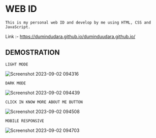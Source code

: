 # WEB ID 

    This is my personal web ID and develop by me using HTML, CSS and JavaScript.
Link :- https://dumindudara.github.io/duminduudara.github.io/ 

## DEMOSTRATION 
    LIGHT MODE
![Screenshot 2023-09-02 094316](https://github.com/DumindUdara/duminduudara.github.io/assets/98957798/0a00ef59-8967-4cd3-b133-a2b3f4f5ea9f)

    DARK MODE
![Screenshot 2023-09-02 094439](https://github.com/DumindUdara/duminduudara.github.io/assets/98957798/de69bfcc-6ac2-4dc7-9f4f-d2d3acb875a7)

    CLICK IN KNOW MORE ABOUT ME BUTTON
![Screenshot 2023-09-02 094508](https://github.com/DumindUdara/duminduudara.github.io/assets/98957798/cf4a8aa7-28f5-4ade-baac-ba3328aaf9a7)

    MOBILE RESPONSIVE 
 ![Screenshot 2023-09-02 094703](https://github.com/DumindUdara/duminduudara.github.io/assets/98957798/e1ba84e9-0568-4c7a-aeee-38e8e6189ac0)

  

